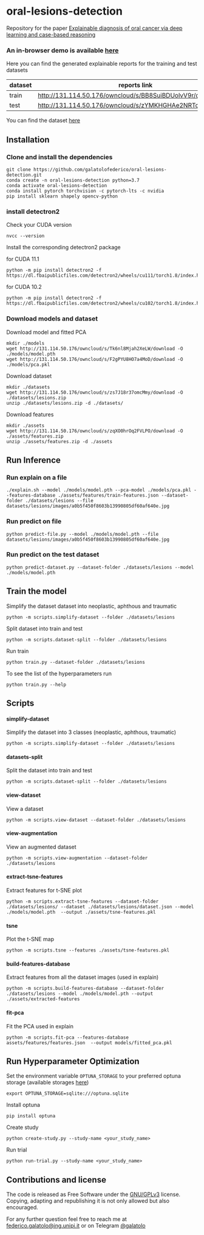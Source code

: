 # oral-lesions-detection

Repository for the paper [Explainable diagnosis of oral cancer via deep learning and case-based reasoning](https://mlpi.ing.unipi.it/doctoralai/)


### **An in-browser demo is available [here](https://colab.research.google.com/drive/1jffx1pkT37xJEGaTfi8_9ScYdqjfBG_5?usp=sharing)**


Here you can find the generated explainable reports for the training and test datasets

| dataset | reports link |
|---------|------|
| train   | http://131.114.50.176/owncloud/s/BB8SuiBDUolvV9r/download |
| test    | http://131.114.50.176/owncloud/s/zYMKHGHAe2NRTcA/download |


You can find the dataset [here](https://131.114.50.176/owncloud/s/zs7J18r37omcMmy/download)

## Installation

### Clone and install the dependencies

```
git clone https://github.com/galatolofederico/oral-lesions-detection.git
conda create -n oral-lesions-detection python=3.7
conda activate oral-lesions-detection
conda install pytorch torchvision -c pytorch-lts -c nvidia
pip install sklearn shapely opencv-python
```

### install detectron2

Check your CUDA version

```
nvcc --version
```

Install the corresponding detectron2 package

for CUDA 11.1
```
python -m pip install detectron2 -f https://dl.fbaipublicfiles.com/detectron2/wheels/cu111/torch1.8/index.html
```

for CUDA 10.2
```
python -m pip install detectron2 -f https://dl.fbaipublicfiles.com/detectron2/wheels/cu102/torch1.8/index.html
```

### Download models and dataset

Download model and fitted PCA
```
mkdir ./models
wget http://131.114.50.176/owncloud/s/Tk6nl8Mjah2XeLW/download -O ./models/model.pth
wget http://131.114.50.176/owncloud/s/F2gPYU8HO7a4MoD/download -O ./models/pca.pkl
```

Download dataset
```
mkdir ./datasets
wget http://131.114.50.176/owncloud/s/zs7J18r37omcMmy/download -O ./datasets/lesions.zip
unzip ./datasets/lesions.zip -d ./datasets/
```

Download features
```
mkdir ./assets
wget http://131.114.50.176/owncloud/s/zqXO0hrOq2FVLPO/download -O ./assets/features.zip
unzip ./assets/features.zip -d ./assets
```

## Run Inference

### Run explain on a file

```
./explain.sh --model ./models/model.pth --pca-model ./models/pca.pkl --features-database ./assets/features/train-features.json --dataset-folder ./datasets/lesions --file datasets/lesions/images/a0b5f450f8603b13990805df60af640e.jpg
```

### Run predict on file

```
python predict-file.py --model ./models/model.pth --file datasets/lesions/images/a0b5f450f8603b13990805df60af640e.jpg
```

### Run predict on the test dataset

```
python predict-dataset.py --dataset-folder ./datasets/lesions --model ./models/model.pth
```

## Train the model

Simplify the dataset dataset into neoplastic, aphthous and traumatic

```
python -m scripts.simplify-dataset --folder ./datasets/lesions
```

Split dataset into train and test

```
python -m scripts.dataset-split --folder ./datasets/lesions
```

Run train

```
python train.py --dataset-folder ./datasets/lesions
```

To see the list of the hyperparameters run

```
python train.py --help
```

## Scripts

#### simplify-dataset
Simplify the dataset into 3 classes (neoplastic, aphthous, traumatic)

```
python -m scripts.simplify-dataset --folder ./datasets/lesions
```

#### datasets-split
Split the dataset into train and test

```
python -m scripts.dataset-split --folder ./datasets/lesions
```

#### view-dataset
View a dataset

```
python -m scripts.view-dataset --dataset-folder ./datasets/lesions
```

#### view-augmentation
View an augmented dataset

```
python -m scripts.view-augmentation --dataset-folder ./datasets/lesions
```

#### extract-tsne-features
Extract features for t-SNE plot 

```
python -m scripts.extract-tsne-features --dataset-folder ./datasets/lesions/ --dataset ./datasets/lesions/dataset.json --model ./models/model.pth  --output ./assets/tsne-features.pkl
```

#### tsne
Plot the t-SNE map

```
python -m scripts.tsne --features ./assets/tsne-features.pkl
```

#### build-features-database
Extract features from all the dataset images (used in explain)

```
python -m scripts.build-features-database --dataset-folder ./datasets/lesions --model ./models/model.pth --output ./assets/extracted-features
```

#### fit-pca
Fit the PCA used in explain

```
python -m scripts.fit-pca --features-database assets/features/features.json  --output models/fitted_pca.pkl
```

## Run Hyperparameter Optimization

Set the environment variable `OPTUNA_STORAGE` to your preferred optuna storage (available storages [here](https://docs.sqlalchemy.org/en/14/core/engines.html#sqlalchemy.create_engine))

```
export OPTUNA_STORAGE=sqlite:///optuna.sqlite
```

Install optuna

```
pip install optuna
```

Create study

```
python create-study.py --study-name <your_study_name>
```

Run trial

```
python run-trial.py --study-name <your_study_name>
```

## Contributions and license

The code is released as Free Software under the [GNU/GPLv3](https://choosealicense.com/licenses/gpl-3.0/) license. Copying, adapting and republishing it is not only allowed but also encouraged. 

For any further question feel free to reach me at  [federico.galatolo@ing.unipi.it](mailto:federico.galatolo@ing.unipi.it) or on Telegram  [@galatolo](https://t.me/galatolo)